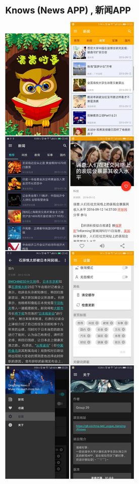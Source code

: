 
# Knows (News APP) , 新闻APP

<div>
    <img src=images/1.jpg width=40%>
    <img src=images/2.jpg width=40%>
    <img src=images/3.jpg width=40%>
    <img src=images/4.jpg width=40%>
    <img src=images/5.jpg width=40%>
    <img src=images/6.jpg width=40%>
    <img src=images/7.jpg width=40%>
    <img src=images/8.jpg width=40%>
</div>